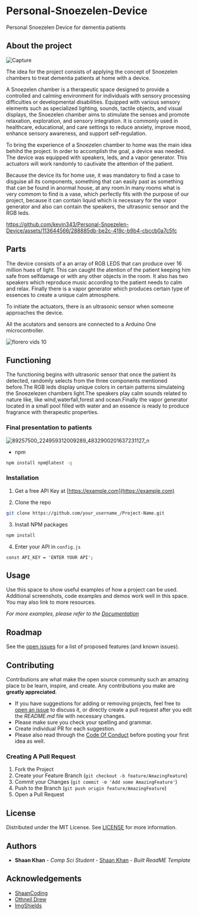 # Personal-Snoezelen-Device
Personal Snoezelen Device for dementia patients

## About the project

![Capture](https://github.com/kevin343/Personal-Snoezelen-Device/assets/113644566/4b4fc18e-9d80-4859-b553-6541323fa571)

The idea for the project consists of applying the concept of Snoezelen chambers to treat dementia patients at home with a device.

A Snoezelen chamber is a therapeutic space designed to provide a controlled and calming environment for individuals with sensory processing difficulties or developmental disabilities. Equipped with various sensory elements such as specialized lighting, sounds, tactile objects, and visual displays, the Snoezelen chamber aims to stimulate the senses and promote relaxation, exploration, and sensory integration. It is commonly used in healthcare, educational, and care settings to reduce anxiety, improve mood, enhance sensory awareness, and support self-regulation.

To bring the experience of a Snoezelen chamber to home was the main idea behihd the project. In order to accomplish the goal, a device was needed.
The device was equipped with speakers, leds, and a vapor generator. This actuators will work randomly to cautivate the attention of the patient.

Because the device its for home use, it was mandatory to find a case to disguise all its components, something that can easily past as something that can be found in anormal house, at any room.In many rooms what is very commom to find is a vase, which perfectly fits with the purpose of our project, because it can contain liquid which is necessary for the vapor generator and also can contain the speakers, the ultrasonic sensor and the RGB leds.

https://github.com/kevin343/Personal-Snoezelen-Device/assets/113644566/288885db-be2c-419c-b9b4-cbccb0a7c5fc



## Parts

The device consists of a an array of RGB LEDS that can produce over 16 million hues of light. This can caught the atention of the patient keeping him safe from selfdamage or with any other objects in the room.
It also has two speakers which reproduce music according to the patient needs to calm and relax. Finally there is a vapor generator which produces certain type of essences to create a unique calm atmosphere. 

To initiate the actuators, there is an ultrasonic sensor when someone approaches the device. 

All the acutators and sensors are connected to a Arduino One microcontroller.

![florero vids 10](https://github.com/kevin343/Personal-Snoezelen-Device/assets/113644566/914fa0fa-7b76-4442-969d-164aa0dea770)

## Functioning 

The functioning begins with ultrasonic sensor that once the patient its detected, randomly selects from the three components mentioned before.The RGB leds display unique colors in certain patterns simulateing the Snoezelezen chambers light.The speakers play calm sounds related to nature like, like wind,waterfall,forest and ocean.Finally the vapor generator located in a small pool filled with water and an essence is ready to produce fragrance with therapeutic properties.


### Final presentation to patients


![89257500_224959312009289_4832900201637231127_n](https://github.com/kevin343/Personal-Snoezelen-Device/assets/113644566/9187f70c-ced9-4722-b4c8-46d491ecba92)



* npm

```sh
npm install npm@latest -g
```

### Installation

1. Get a free API Key at [https://example.com](https://example.com)

2. Clone the repo

```sh
git clone https://github.com/your_username_/Project-Name.git
```

3. Install NPM packages

```sh
npm install
```

4. Enter your API in `config.js`

```JS
const API_KEY = 'ENTER YOUR API';
```

## Usage

Use this space to show useful examples of how a project can be used. Additional screenshots, code examples and demos work well in this space. You may also link to more resources.

_For more examples, please refer to the [Documentation](https://example.com)_

## Roadmap

See the [open issues](https://github.com/kevin343/ReadME-Generator/issues) for a list of proposed features (and known issues).

## Contributing

Contributions are what make the open source community such an amazing place to be learn, inspire, and create. Any contributions you make are **greatly appreciated**.
* If you have suggestions for adding or removing projects, feel free to [open an issue](https://github.com/kevin343/ReadME-Generator/issues/new) to discuss it, or directly create a pull request after you edit the *README.md* file with necessary changes.
* Please make sure you check your spelling and grammar.
* Create individual PR for each suggestion.
* Please also read through the [Code Of Conduct](https://github.com/kevin343/ReadME-Generator/blob/main/CODE_OF_CONDUCT.md) before posting your first idea as well.

### Creating A Pull Request

1. Fork the Project
2. Create your Feature Branch (`git checkout -b feature/AmazingFeature`)
3. Commit your Changes (`git commit -m 'Add some AmazingFeature'`)
4. Push to the Branch (`git push origin feature/AmazingFeature`)
5. Open a Pull Request

## License

Distributed under the MIT License. See [LICENSE](https://github.com/kevin343/ReadME-Generator/blob/main/LICENSE.md) for more information.

## Authors

* **Shaan Khan** - *Comp Sci Student* - [Shaan Khan](https://github.com/ShaanCoding/) - *Built ReadME Template*

## Acknowledgements

* [ShaanCoding](https://github.com/ShaanCoding/)
* [Othneil Drew](https://github.com/othneildrew/Best-README-Template)
* [ImgShields](https://shields.io/)

